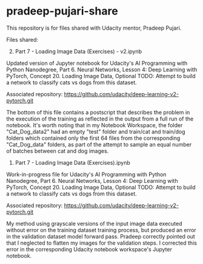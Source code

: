 # pradeep-pujari-share
This repository is for files shared with Udacity mentor, Pradeep Pujari.

Files shared:

2. Part 7 - Loading Image Data (Exercises) - v2.ipynb

Updated version of Jupyter notebook for Udacity's AI Programming with Python Nanodegree, Part 6. Neural Networks, Lesson 4: Deep Learning with PyTorch, Concept 20. Loading Image Data, Optional TODO: Attempt to build a network to classify cats vs dogs from this dataset. 

Associated repository: https://github.com/udacity/deep-learning-v2-pytorch.git

The bottom of this file contains a postscript that describes the problem in the execution of the training as reflected in the output from a full run of the notebook. It's worth noting that in my Notebook Workspace, the folder "Cat_Dog_data2" had an empty "test" folder and train/cat and train/dog folders which contained only the first 64 files from the corresponding "Cat_Dog_data" folders, as part of the attempt to sample an equal number of batches between cat and dog images.

1. Part 7 - Loading Image Data (Exercises).ipynb

Work-in-progress file for Udacity's AI Programming with Python Nanodegree, Part 6. Neural Networks, Lesson 4: Deep Learning with PyTorch, Concept 20. Loading Image Data, Optional TODO: Attempt to build a network to classify cats vs dogs from this dataset. 

Associated repository: https://github.com/udacity/deep-learning-v2-pytorch.git

My method using grayscale versions of the input image data executed without error on the training dataset training process, but produced an error in the validation dataset model forward pass. Pradeep correctly pointed out that I neglected to flatten my images for the validation steps. I corrected this error in the corresponding Udacity notebook workspace's Jupyter notebook.

